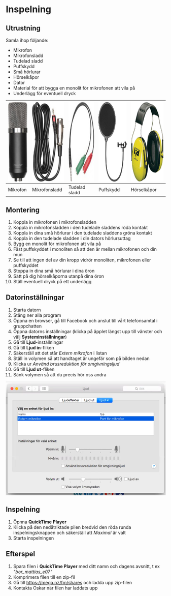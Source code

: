 # Inspelning

## Utrustning

Samla ihop följande:

* Mikrofon
* Mikrofonsladd
* Tudelad sladd
* Puffskydd
* Små hörlurar
* Hörselkåpor
* Dator
* Material för att bygga en monolit för mikrofonen att vila på
* Underlägg för eventuell dryck

<img src="images/inspelning/mikrofon.jpg" height="250" /> | <img src="images/inspelning/kabel.jpg" height="250" /> | <img src="images/inspelning/splittad_kabel.jpg" height="250" /> | <img src="images/inspelning/puffskydd.jpg" height="250" /> | <img src="images/inspelning/horselkapor.jpg" height="250" />
------------ | ------------- | ------------- | ------------- | -------------
Mikrofon | Mikrofonsladd | Tudelad sladd | Puffskydd | Hörselkåpor 

## Montering

1. Koppla in mikrofonen i mikrofonsladden
2. Koppla in mikrofonsladden i den tudelade sladdens röda kontakt
3. Koppla in dina små hörlurar i den tudelade sladdens gröna kontakt
4. Koppla in den tudelade sladden i din dators hörlursuttag
5. Bygg en monolit för mikrofonen att vila på
6. Fäst puffskyddet i monoliten så att den är mellan mikrofonen och din mun
7. Se till att ingen del av din kropp vidrör monoliten, mikrofonen eller puffskyddet
8. Stoppa in dina små hörlurar i dina öron
9. Sätt på dig hörselkåporna utanpå dina öron
10. Ställ eventuell dryck på ett underlägg

## Datorinställningar

1. Starta datorn
2. Stäng ner alla program
3. Öppna en browser, gå till Facebook och anslut till vårt telefonsamtal i gruppchatten
4. Öppna datorns inställningar (klicka på äpplet längst upp till vänster och välj **Systeminställningar**)
5. Gå till **Ljud**-inställningar
6. Gå till **Ljud in**-fliken
7. Säkerställ att det står *Extern mikrofon* i listan
8. Ställ in volymen så att handtaget är ungefär som på bilden nedan
9. Klicka ur *Använd brusreduktion för omgivningsljud*
10. Gå till **Ljud ut**-fliken
11. Sänk volymen så att du precis hör oss andra

![](images/inspelning/ljudinstallningar.png)

## Inspelning

1. Öpnna **QuickTime Player**
2. Klicka på den nedåtriktade pilen bredvid den röda runda inspelningsknappen och säkerställ att *Maximal* är valt
3. Starta inspelningen

## Efterspel

1. Spara filen i **QuickTime Player** med ditt namn och dagens avsnitt, t ex *"bor_mattias_e07"*
2. Komprimera filen till en zip-fil
3. Gå till https://mega.nz/fm/shares och ladda upp zip-filen
4. Kontakta Oskar när filen har laddats upp
